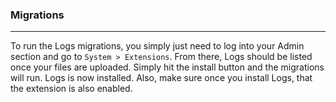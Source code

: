 ### Migrations

----------

To run the Logs migrations, you simply just need to log into your Admin section and go to `System > Extensions`.  From there, Logs should be listed once your files are uploaded.  Simply hit the install button and the migrations will run.  Logs is now installed.  Also, make sure once you install Logs, that the extension is also enabled.
